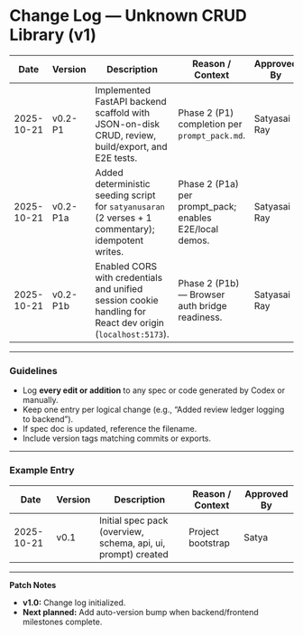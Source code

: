 # Change Log — Unknown CRUD Library (v1)

| Date       | Version | Description                                                                                       | Reason / Context                              | Approved By |
| ---------- | ------- | ------------------------------------------------------------------------------------------------- | --------------------------------------------- | ----------- |
| 2025-10-21 | v0.2-P1 | Implemented FastAPI backend scaffold with JSON-on-disk CRUD, review, build/export, and E2E tests. | Phase 2 (P1) completion per `prompt_pack.md`. | Satyasai Ray       |
| 2025-10-21 | v0.2-P1a | Added deterministic seeding script for `satyanusaran` (2 verses + 1 commentary); idempotent writes. | Phase 2 (P1a) per prompt_pack; enables E2E/local demos. | Satyasai Ray       |
| 2025-10-21 | v0.2-P1b | Enabled CORS with credentials and unified session cookie handling for React dev origin (`localhost:5173`). | Phase 2 (P1b) — Browser auth bridge readiness. | Satyasai Ray       |

---

### Guidelines

* Log **every edit or addition** to any spec or code generated by Codex or manually.
* Keep one entry per logical change (e.g., “Added review ledger logging to backend”).
* If spec doc is updated, reference the filename.
* Include version tags matching commits or exports.

---

### Example Entry

| Date       | Version | Description                                                   | Reason / Context  | Approved By |
| ---------- | ------- | ------------------------------------------------------------- | ----------------- | ----------- |
| 2025-10-21 | v0.1    | Initial spec pack (overview, schema, api, ui, prompt) created | Project bootstrap | Satya       |

---

**Patch Notes**

* **v1.0:** Change log initialized.
* **Next planned:** Add auto-version bump when backend/frontend milestones complete.
